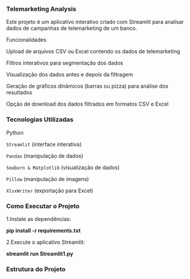 ### Telemarketing Analysis

Este projeto é um aplicativo interativo criado com Streamlit para analisar dados de campanhas de telemarketing de um banco.

Funcionalidades

Upload de arquivos CSV ou Excel contendo os dados de telemarketing

Filtros interativos para segmentação dos dados

Visualização dos dados antes e depois da filtragem

Geração de gráficos dinâmicos (barras ou pizza) para análise dos resultados

Opção de download dos dados filtrados em formatos CSV e Excel


### Tecnologias Utilizadas

Python

``Streamlit`` (interface interativa)

``Pandas`` (manipulação de dados)

``Seaborn & Matplotlib`` (visualização de dados)

``Pillow`` (manipulação de imagens)

``XlsxWriter`` (exportação para Excel)

### Como Executar o Projeto

1.Instale as dependências:

**pip install -r requirements.txt**

2.Execute o aplicativo Streamlit:

**streamlit run Streamlit1.py**

### Estrutura do Projeto

